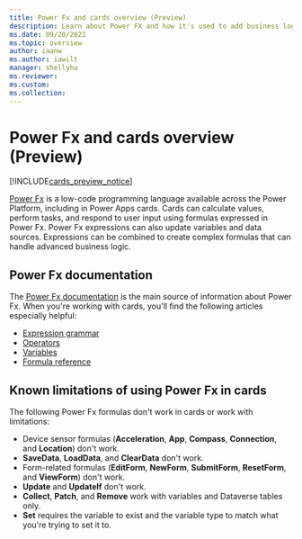 ```yaml
---
title: Power Fx and cards overview (Preview)
description: Learn about Power FX and how it's used to add business logic in cards for Microsoft Power Apps.
ms.date: 09/20/2022
ms.topic: overview
author: iaanw
ms.author: iawilt
manager: shellyha
ms.reviewer: 
ms.custom: 
ms.collection: 
---
```


# Power Fx and cards overview (Preview)

[!INCLUDE[cards_preview_notice](../../includes/preview-include.md)]

[Power Fx](/power-platform/power-fx/overview) is a low-code programming language available across the Power Platform, including in Power Apps cards. Cards can calculate values, perform tasks, and respond to user input using formulas expressed in Power Fx. Power Fx expressions can also update variables and data sources. Expressions can be combined to create complex formulas that can handle advanced business logic.

## Power Fx documentation

The [Power Fx documentation](/power-platform/power-fx/overview) is the main source of information about Power Fx. When you're working with cards, you'll find the following articles especially helpful:

- [Expression grammar](/power-platform/power-fx/expression-grammar)
- [Operators](/power-platform/power-fx/operators)
- [Variables](/power-platform/power-fx/variables)
- [Formula reference](/power-platform/power-fx/formula-reference)

## Known limitations of using Power Fx in cards

The following Power Fx formulas don't work in cards or work with limitations:

- Device sensor formulas (**Acceleration**, **App**, **Compass**, **Connection**, and **Location**) don't work.
- **SaveData**, **LoadData**, and **ClearData** don't work.
- Form-related formulas (**EditForm**, **NewForm**, **SubmitForm**, **ResetForm**, and **ViewForm**) don't work.
- **Update** and **UpdateIf** don't work.
- **Collect**, **Patch**, and **Remove** work with variables and Dataverse tables only.
- **Set** requires the variable to exist and the variable type to match what you're trying to set it to.
